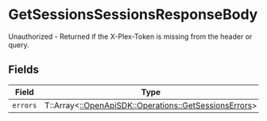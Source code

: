 # GetSessionsSessionsResponseBody

Unauthorized - Returned if the X-Plex-Token is missing from the header or query.


## Fields

| Field                                                                                                 | Type                                                                                                  | Required                                                                                              | Description                                                                                           |
| ----------------------------------------------------------------------------------------------------- | ----------------------------------------------------------------------------------------------------- | ----------------------------------------------------------------------------------------------------- | ----------------------------------------------------------------------------------------------------- |
| `errors`                                                                                              | T::Array<[::OpenApiSDK::Operations::GetSessionsErrors](../../models/operations/getsessionserrors.md)> | :heavy_minus_sign:                                                                                    | N/A                                                                                                   |